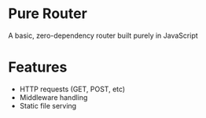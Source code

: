 # Pure Router

A basic, zero-dependency router built purely in JavaScript

# Features

- HTTP requests (GET, POST, etc)
- Middleware handling
- Static file serving
